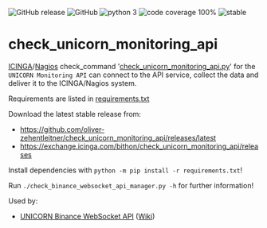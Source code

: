 ![GitHub release](https://img.shields.io/github/release/oliver-zehentleitner/check_unicorn_monitoring_api.svg) 
![GitHub](https://img.shields.io/github/license/oliver-zehentleitner/check_unicorn_monitoring_api.svg?color=blue) 
![python 3](https://img.shields.io/badge/python-3-blue.svg)
![code coverage 100%](https://img.shields.io/badge/coverage-100%25-brightgreen.svg)
![stable](https://img.shields.io/badge/status-stable-brightgreen.svg)

# check_unicorn_monitoring_api

[ICINGA](https://icinga.com)/[Nagios](https://www.nagios.com) check_command 
'[check_unicorn_monitoring_api.py](https://github.com/oliver-zehentleitner/check_unicorn_monitoring_api)' for the 
`UNICORN Monitoring API` can connect to the API service, collect the data and deliver it to the ICINGA/Nagios system.

Requirements are listed in 
[requirements.txt](https://github.com/oliver-zehentleitner/check_unicorn_monitoring_api/blob/master/requirements.txt)

Download the latest stable release from:
- https://github.com/oliver-zehentleitner/check_unicorn_monitoring_api/releases/latest
- https://exchange.icinga.com/bithon/check_unicorn_monitoring_api/releases

Install dependencies with `python -m pip install -r requirements.txt`!

Run `./check_binance_websocket_api_manager.py -h` for further information!

Used by:
- [UNICORN Binance WebSocket API](https://github.com/oliver-zehentleitner/unicorn-binance-websocket-api) ([Wiki](https://github.com/oliver-zehentleitner/unicorn-binance-websocket-api/wiki/UNICORN-Monitoring-API-Service))
